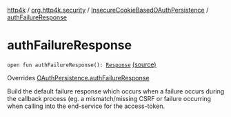 [http4k](../../index.md) / [org.http4k.security](../index.md) / [InsecureCookieBasedOAuthPersistence](index.md) / [authFailureResponse](./auth-failure-response.md)

# authFailureResponse

`open fun authFailureResponse(): `[`Response`](../../org.http4k.core/-response/index.md) [(source)](https://github.com/http4k/http4k/blob/master/http4k-security-oauth/src/main/kotlin/org/http4k/security/InsecureCookieBasedOAuthPersistence.kt#L34)

Overrides [OAuthPersistence.authFailureResponse](../-o-auth-persistence/auth-failure-response.md)

Build the default failure response which occurs when a failure occurs during the callback process (eg. a mismatch/missing
CSRF or failure occurring when calling into the end-service for the access-token.


